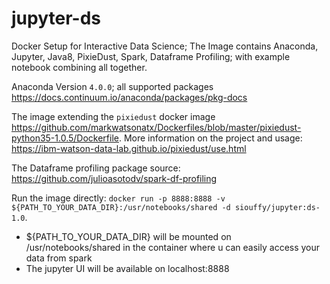 # jupyter-ds
Docker Setup for Interactive Data Science; The Image contains Anaconda, Jupyter, Java8, PixieDust, Spark, Dataframe Profiling; with example notebook combining all together.

Anaconda Version ```4.0.0```; all supported packages https://docs.continuum.io/anaconda/packages/pkg-docs

The image extending the ```pixiedust``` docker image https://github.com/markwatsonatx/Dockerfiles/blob/master/pixiedust-python35-1.0.5/Dockerfile. More information on the project and usage: https://ibm-watson-data-lab.github.io/pixiedust/use.html

The Dataframe profiling package source: https://github.com/julioasotodv/spark-df-profiling


Run the image directly: ```docker run -p 8888:8888 -v ${PATH_TO_YOUR_DATA_DIR}:/usr/notebooks/shared -d siouffy/jupyter:ds-1.0```. 
  - ${PATH_TO_YOUR_DATA_DIR} will be mounted on /usr/notebooks/shared in the container where u can easily access your data from spark
  - The jupyter UI will be available on localhost:8888
